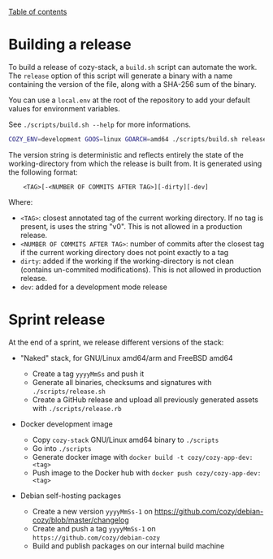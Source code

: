 [Table of contents](README.md#table-of-contents)

# Building a release

To build a release of cozy-stack, a `build.sh` script can automate the work. The
`release` option of this script will generate a binary with a name containing
the version of the file, along with a SHA-256 sum of the binary.

You can use a `local.env` at the root of the repository to add your default
values for environment variables.

See `./scripts/build.sh --help` for more informations.

```sh
COZY_ENV=development GOOS=linux GOARCH=amd64 ./scripts/build.sh release
```

The version string is deterministic and reflects entirely the state of the
working-directory from which the release is built from. It is generated using
the following format:

        <TAG>[-<NUMBER OF COMMITS AFTER TAG>][-dirty][-dev]

Where:

* `<TAG>`: closest annotated tag of the current working directory. If no tag is
  present, is uses the string "v0". This is not allowed in a production release.
* `<NUMBER OF COMMITS AFTER TAG>`: number of commits after the closest tag if
  the current working directory does not point exactly to a tag
* `dirty`: added if the working if the working-directory is not clean (contains
  un-commited modifications). This is not allowed in production release.
* `dev`: added for a development mode release

# Sprint release

At the end of a sprint, we release different versions of the stack:

  - "Naked" stack, for GNU/Linux amd64/arm and FreeBSD amd64
    - Create a tag `yyyyMmSs` and push it
    - Generate all binaries, checksums and signatures with `./scripts/release.sh`
    - Create a GitHub release and upload all previously generated assets with `./scripts/release.rb`

  - Docker development image
    - Copy `cozy-stack` GNU/Linux amd64 binary to `./scripts`
    - Go into `./scripts`
    - Generate docker image with `docker build -t cozy/cozy-app-dev:<tag>`
    - Push image to the Docker hub with `docker push cozy/cozy-app-dev:<tag>`

  - Debian self-hosting packages
    - Create a new version `yyyyMmSs-1` on https://github.com/cozy/debian-cozy/blob/master/changelog
    - Create and push a tag `yyyyMmSs-1` on `https://github.com/cozy/debian-cozy`
    - Build and publish packages on our internal build machine

